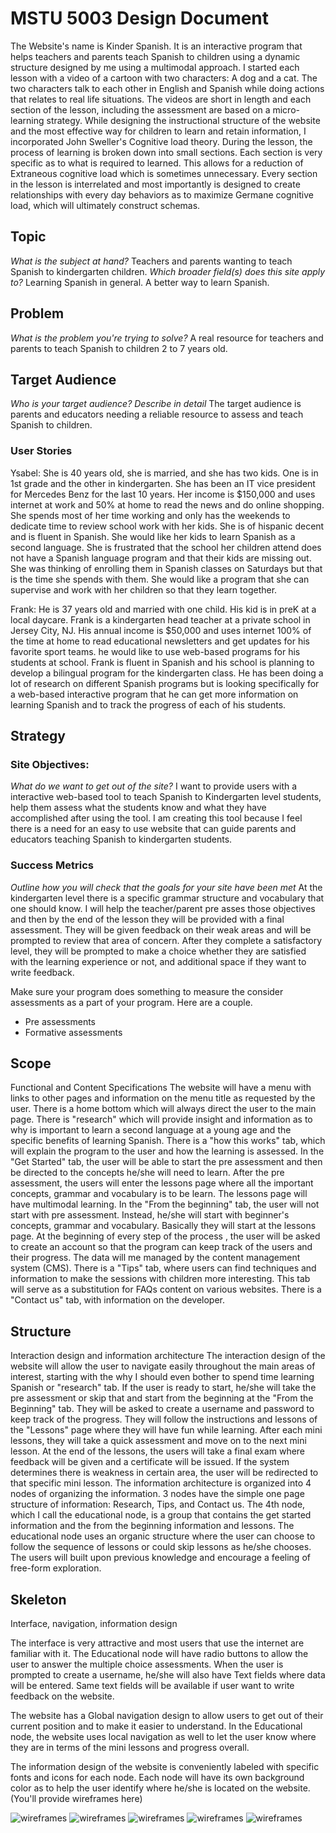 # MSTU 5003 Design Document

The Website's name is Kinder Spanish. It is an interactive program that helps teachers and parents teach
Spanish to children using a dynamic structure designed by me using a multimodal approach. I started each lesson with a video of a cartoon with two characters: A dog and a cat. The two characters talk to each other in English and Spanish while doing actions that relates to real life situations. The videos are short in length and each section of the lesson, including the assessment are based on a micro-learning strategy. While designing the instructional structure of the website and the most effective way for children to learn and retain information, I incorporated John Sweller's Cognitive load theory. During the lesson, the process of learning is broken down into small sections. Each section is very specific as to what is required to learned. This allows for a reduction of Extraneous cognitive load which is sometimes unnecessary. Every section in the lesson is interrelated and most importantly is designed to create relationships with every day behaviors as to maximize Germane cognitive load, which will ultimately construct schemas.

## Topic
*What is the subject at hand?*
Teachers and parents wanting to teach Spanish to kindergarten children.
*Which broader field(s) does this site apply to?*
Learning Spanish in general. A better way to learn Spanish.

## Problem
*What is the problem you're trying to solve?*
A real resource for teachers and parents to teach Spanish to children 2 to 7 years old.
## Target Audience
*Who is your target audience? Describe in detail*
The target audience is parents and educators needing a reliable resource to assess and teach Spanish to children.

### User Stories

Ysabel:
She is 40 years old, she is married, and she has two kids. One is in 1st grade and the other in kindergarten. She has been an IT vice president for Mercedes Benz for the last 10 years. Her income is $150,000 and uses internet at work and 50% at home to read the news and do online shopping. She spends most of her time working and only has the weekends to dedicate time to review school work with her kids. She is of hispanic decent and is fluent in Spanish. She would like her kids to learn Spanish as a second language. She is frustrated that the school her children attend does not have a Spanish language program and that their kids are missing out. She was thinking of enrolling them in Spanish classes on Saturdays but that is the time she spends with them. She would like a program that she can supervise and work with her children so that they learn together.

Frank:
He is 37 years old and married with one child. His kid is in preK at a local daycare. Frank is a kindergarten head teacher at a private school in Jersey City, NJ. His annual income is $50,000 and uses internet 100% of the time at home to read educational newsletters and get updates for his favorite sport teams. he would like to use web-based programs for his students at school. Frank is fluent in Spanish and his school is planning to develop a bilingual program for the kindergarten class. He has been doing a lot of research on different Spanish programs but is looking specifically for a web-based interactive program that he can get more information on learning Spanish and to track the progress of each of his students.


## Strategy

### Site Objectives:
*What do we want to get out of the site?*
I want to provide users with a interactive web-based tool to teach Spanish to Kindergarten level students, help them assess what the students know and what they have accomplished after using the tool. I am creating this tool because I feel there is a need for an easy to use website that can guide parents and educators teaching Spanish to kindergarten students.

### Success Metrics
*Outline how you will check that the goals for your site have been met*
At the kindergarten level there is a specific grammar structure and vocabulary that one should know. I will help the teacher/parent pre asses those objectives and then by the end of the lesson they will be provided with a final assessment. They will be given feedback on their weak areas and will be prompted to review that area of concern. After they complete a satisfactory level, they will be prompted to make a choice whether they are satisfied with the learning experience or not, and additional space if they want to write feedback.

Make sure your program does something to measure the consider assessments as a part of your program. Here are a couple.

* Pre assessments
* Formative assessments


## Scope
Functional and Content Specifications
The website will have a menu with links to other pages and information on the menu title as requested by the user. There is a home bottom which will always direct the user to the main page. There is "research" which will provide insight and information as to why is important to learn a second language at a young age and the specific benefits of learning Spanish. There is a "how this works" tab, which will explain the program to the user and how the learning is assessed. In the "Get Started" tab, the user will be able to start the pre assessment and then be directed to the concepts he/she will need to learn. After the pre assessment, the users will enter the lessons page where all the important concepts, grammar and vocabulary is to be learn. The lessons page will have multimodal learning. In the "From the beginning" tab, the user will not start with pre assessment. Instead, he/she will start with beginner's concepts, grammar and vocabulary. Basically they will start at the lessons page. At the beginning of every step of the process , the user will be asked to create an account so that the program can keep track of the users and their progress. The data will me managed by the content management system (CMS). There is a "Tips" tab, where users can find techniques and information to make the sessions with children more interesting. This tab will serve as a substitution for FAQs content on various websites. There is a "Contact us" tab, with information on the developer.  

## Structure
Interaction design and information architecture
The interaction design of the website will allow the user to navigate easily throughout the main areas of interest, starting with the why I should even bother to spend time learning Spanish or "research" tab. If the user is ready to start, he/she will take the pre assessment or skip that and start from the beginning at the "From the Beginning" tab. They will be asked to create a username and password to keep track of the progress. They will follow the instructions and lessons of the "Lessons" page where they will have fun while learning. After each mini lessons, they will take a quick assessment and move on to the next mini lesson. At the end of the lessons, the users will take a final exam where feedback will be given and a certificate will be issued. If the system determines there is weakness in certain area, the user will be redirected to that specific mini lesson.
The information architecture is organized into 4 nodes of organizing the information. 3 nodes have the simple one page structure of information: Research, Tips, and Contact us. The 4th node, which I call the educational node, is a group that contains the get started information and the from the beginning information and lessons. The educational node uses an organic structure where the user can choose to follow the sequence of lessons or could skip lessons as he/she chooses. The users will built upon previous knowledge and encourage a feeling of free-form exploration.

## Skeleton
Interface, navigation, information design

The interface is very attractive and most users that use the internet are familiar with it. The Educational node will have radio buttons to allow the user to answer the multiple choice assessments. When the user is prompted to create a username, he/she will also have Text fields where data will be entered. Same text fields will be available if user want to write feedback on the website.

The website has a Global navigation design to allow users to get out of their current position and to make it easier to understand. In the Educational node, the website uses local navigation as well to let the user know where they are in terms of the mini lessons and progress overall.

The information design of the website is conveniently labeled with specific fonts and icons for each node. Each node will have its own background color as to help the user identify where he/she is located on the website.
(You'll provide wireframes here)

![wireframes](/wireframes/Slide1.png)
![wireframes](/wireframes/Slide2.png)
![wireframes](/wireframes/Slide3.png)
![wireframes](/wireframes/Slide4.png)
![wireframes](/wireframes/Slide5.png)
